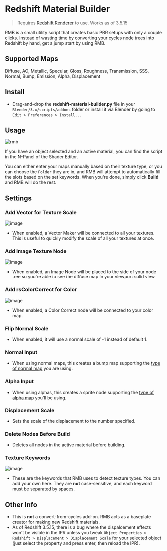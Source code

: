 # Redshift Material Builder
> Requires [Redshift Renderer](https://www.maxon.net/redshift) to use. Works as of 3.5.15

RMB is a small utility script that creates basic PBR setups with only a couple clicks. Instead of wasting time by converting your cycles node trees into Redshift by hand, get a jump start by using RMB.

## Supported Maps
Diffuse, AO, Metallic, Specular, Gloss, Roughness, Transmission, SSS, Normal, Bump, Emission, Alpha, Displacement

## Install
- Drag-and-drop the **redshift-material-builder.py** file in your `Blender/3.x/scripts/addons` folder or install it via Blender by going to `Edit > Preferences > Install...`

## Usage
![rmb](https://github.com/abrasic/redshift-material-builder/assets/43157991/7cda8dd2-5376-4254-b78a-02d572e02945)

If you have an object selected and an active material, you can find the script in the N-Panel of the Shader Editor.

You can either enter your maps manually based on their texture type, or you can choose the `Folder` they are in, and RMB will attempt to automatically fill the slots based on the set keywords. When you're done, simply click **Build** and RMB will do the rest.

## Settings
### **Add Vector for Texture Scale**
![image](https://github.com/abrasic/redshift-material-builder/assets/43157991/b757433e-541f-4cf5-8635-e2f0669edf4d)

 * When enabled, a Vector Maker will be connected to all your textures. This is useful to quickly modify the scale of all your textures at once.

### **Add Image Texture Node**
![image](https://github.com/abrasic/redshift-material-builder/assets/43157991/dbaa5673-195e-407d-96b8-8289a244cace)

 * When enabled, an Image Node will be placed to the side of your node tree so you're able to see the diffuse map in your viewport solid view.

### **Add rsColorCorrect for Color**
![image](https://github.com/abrasic/redshift-material-builder/assets/43157991/f71f0e30-7c5b-4738-90e5-70f0d0123e70)

 * When enabled, a Color Correct node will be connected to your color map.

### Flip Normal Scale
  * When enabled, it will use a normal scale of -1 instead of default 1.

### Normal Input
 * When using normal maps, this creates a bump map supporting the [type of normal map](https://help.maxon.net/r3d/blender/en-us/index.html#html/Bump+Map.html#BumpMap-InputMapType) you are using.

### Alpha Input
  * When using alphas, this creates a sprite node supporting the [type of alpha map](https://help.maxon.net/r3d/blender/en-us/index.html#html/Sprite+Node.html#SpriteNode-OpacityCalculation) you'll be using.

### Displacement Scale
  * Sets the scale of the displacement to the number specified.

### Delete Nodes Before Build
  * Deletes all nodes in the active material before building.

### Texture Keywords
![image](https://github.com/abrasic/redshift-material-builder/assets/43157991/0a65d5d4-f88a-4feb-bd4c-247f20dca4a4)
  * These are the keywords that RMB uses to detect texture types. You can add your own here. They are **not** case-sensitive, and each keyword must be separated by spaces.

## Other Info
  * This is **not** a convert-from-cycles add-on. RMB acts as a baseplate creator for making new Redshift materials.
  * As of Redshift 3.5.15, there is a bug where the dispalcement effects won't be visible in the IPR unless you tweak `Object Properties > Redshift > Displacement > Displacement Scale` for your selected object (just select the property and press enter, then reload the IPR).
